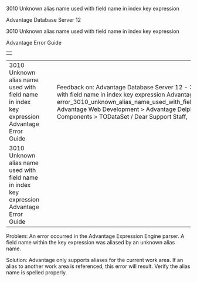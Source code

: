 3010 Unknown alias name used with field name in index key expression




Advantage Database Server 12  

3010 Unknown alias name used with field name in index key expression

Advantage Error Guide

|  |
| --- |
|  |

|  |  |  |  |  |
| --- | --- | --- | --- | --- |
| 3010 Unknown alias name used with field name in index key expression  Advantage Error Guide |  |  | Feedback on: Advantage Database Server 12 - 3010 Unknown alias name used with field name in index key expression Advantage Error Guide error\_3010\_unknown\_alias\_name\_used\_with\_field\_name\_in\_index\_key\_expression Advantage Web Development > Advantage Delphi OData Client > Delphi OData Components > TODataSet / Dear Support Staff, |  |
| 3010 Unknown alias name used with field name in index key expression  Advantage Error Guide |  |  |  |  |

Problem: An error occurred in the Advantage Expression Engine parser. A field name within the key expression was aliased by an unknown alias name.

Solution: Advantage only supports aliases for the current work area. If an alias to another work area is referenced, this error will result. Verify the alias name is spelled properly.